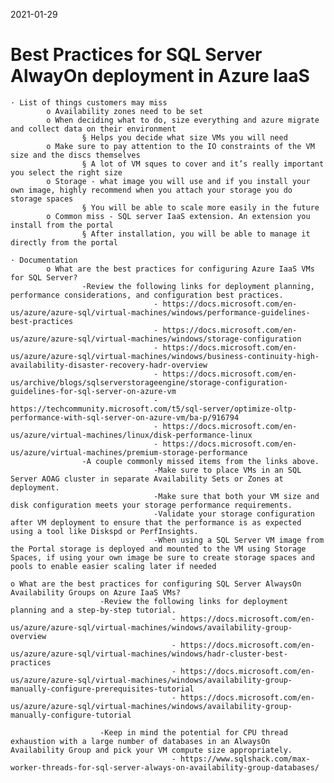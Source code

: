 2021-01-29

# Best Practices for SQL Server AlwayOn deployment in Azure IaaS

	· List of things customers may miss
			o Availability zones need to be set
			o When deciding what to do, size everything and azure migrate and collect data on their environment
					§ Helps you decide what size VMs you will need
			o Make sure to pay attention to the IO constraints of the VM size and the discs themselves
					§ A lot of VM sques to cover and it’s really important you select the right size
			o Storage - what image you will use and if you install your own image, highly recommend when you attach your storage you do storage spaces
					§ You will be able to scale more easily in the future
			o Common miss - SQL server IaaS extension. An extension you install from the portal
					§ After installation, you will be able to manage it directly from the portal
          
	· Documentation
			o What are the best practices for configuring Azure IaaS VMs for SQL Server?
	                -Review the following links for deployment planning, performance considerations, and configuration best practices.
	                                - https://docs.microsoft.com/en-us/azure/azure-sql/virtual-machines/windows/performance-guidelines-best-practices
	                                - https://docs.microsoft.com/en-us/azure/azure-sql/virtual-machines/windows/storage-configuration
	                                - https://docs.microsoft.com/en-us/azure/azure-sql/virtual-machines/windows/business-continuity-high-availability-disaster-recovery-hadr-overview
	                                - https://docs.microsoft.com/en-us/archive/blogs/sqlserverstorageengine/storage-configuration-guidelines-for-sql-server-on-azure-vm
	                                - https://techcommunity.microsoft.com/t5/sql-server/optimize-oltp-performance-with-sql-server-on-azure-vm/ba-p/916794
	                                - https://docs.microsoft.com/en-us/azure/virtual-machines/linux/disk-performance-linux
	                                - https://docs.microsoft.com/en-us/azure/virtual-machines/premium-storage-performance 
	                -A couple commonly missed items from the links above.
	                                -Make sure to place VMs in an SQL Server AOAG cluster in separate Availability Sets or Zones at deployment.
	                                -Make sure that both your VM size and disk configuration meets your storage performance requirements.
	                                -Validate your storage configuration after VM deployment to ensure that the performance is as expected using a tool like Diskspd or PerfInsights.
	                                -When using a SQL Server VM image from the Portal storage is deployed and mounted to the VM using Storage Spaces, if using your own image be sure to create storage spaces and pools to enable easier scaling later if needed
                                  
	o What are the best practices for configuring SQL Server AlwaysOn Availability Groups on Azure IaaS VMs?
		                -Review the following links for deployment planning and a step-by-step tutorial.
		                                - https://docs.microsoft.com/en-us/azure/azure-sql/virtual-machines/windows/availability-group-overview
		                                - https://docs.microsoft.com/en-us/azure/azure-sql/virtual-machines/windows/hadr-cluster-best-practices
		                                - https://docs.microsoft.com/en-us/azure/azure-sql/virtual-machines/windows/availability-group-manually-configure-prerequisites-tutorial
		                                - https://docs.microsoft.com/en-us/azure/azure-sql/virtual-machines/windows/availability-group-manually-configure-tutorial
                                   
		                -Keep in mind the potential for CPU thread exhaustion with a large number of databases in an AlwaysOn Availability Group and pick your VM compute size appropriately.
		                                - https://www.sqlshack.com/max-worker-threads-for-sql-server-always-on-availability-group-databases/
 
 




